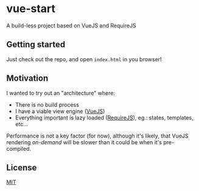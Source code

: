 # vue-start
A build-less project based on VueJS and RequireJS

## Getting started
Just check out the repo, and open `index.html` in you browser!

## Motivation
I wanted to try out an "architecture" where:
- There is no build process
- I have a viable view engine ([VueJS](https://vuejs.org/))
- Everything important is lazy loaded ([RequireJS](http://requirejs.org/)), eg.: states, templates, etc...

Performance is not a key factor (for now), although it's likely, that VueJS rendering _on-demand_ will be slower than it could be 
when it's pre-compiled.

## License
[MIT](https://opensource.org/licenses/MIT)
